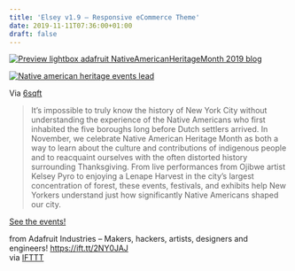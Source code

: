 ```yaml
---
title: 'Elsey v1.9 – Responsive eCommerce Theme'
date: 2019-11-11T07:36:00+01:00
draft: false
---
```


[![Preview lightbox adafruit NativeAmericanHeritageMonth 2019 blog](https://cdn-blog.adafruit.com/uploads/2019/11/Ipreview-lightbox-adafruit_NativeAmericanHeritageMonth_2019_blog-1.jpg "preview-lightbox-adafruit_NativeAmericanHeritageMonth_2019_blog.jpg")](https://blog.adafruit.com/tag/native-american-heritage-month/)

[![Native american heritage events lead](https://cdn-blog.adafruit.com/uploads/2019/11/Inative-american-heritage-events-lead.jpg "native-american-heritage-events-lead.jpg")](https://www.6sqft.com/10-events-in-nyc-that-celebrate-native-american-heritage-month/)

Via [6sqft](https://www.6sqft.com/10-events-in-nyc-that-celebrate-native-american-heritage-month/)

> It’s impossible to truly know the history of New York City without understanding the experience of the Native Americans who first inhabited the five boroughs long before Dutch settlers arrived. In November, we celebrate Native American Heritage Month as both a way to learn about the culture and contributions of indigenous people and to reacquaint ourselves with the often distorted history surrounding Thanksgiving. From live performances from Ojibwe artist Kelsey Pyro to enjoying a Lenape Harvest in the city’s largest concentration of forest, these events, festivals, and exhibits help New Yorkers understand just how significantly Native Americans shaped our city.

[See the events!](https://www.6sqft.com/10-events-in-nyc-that-celebrate-native-american-heritage-month/)

  
  
from Adafruit Industries – Makers, hackers, artists, designers and engineers! https://ift.tt/2NY0JAJ  
via [IFTTT](https://ifttt.com/?ref=da&site=blogger)